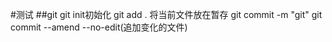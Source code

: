 #测试
##git 
git init初始化
git add . 将当前文件放在暂存
git commit -m "git"
git commit --amend --no-edit(追加变化的文件)